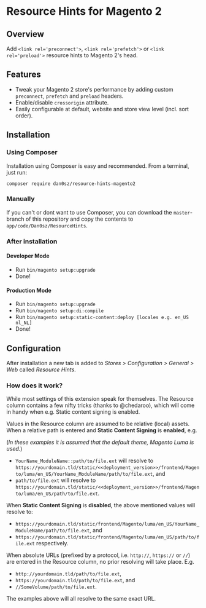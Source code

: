 # Resource Hints for Magento 2

## Overview

Add `<link rel='preconnect'>`, `<link rel='prefetch'>` or `<link rel='preload'>` resource hints to Magento 2's head.

## Features

- Tweak your Magento 2 store's performance by adding custom `preconnect`, `prefetch` and `preload` headers.
- Enable/disable `crossorigin` attribute.
- Easily configurable at default, website and store view level (incl. sort order).

## Installation

### Using Composer

Installation using Composer is easy and recommended. From a terminal, just run:

`composer require dan0sz/resource-hints-magento2`

### Manually

If you can't or dont want to use Composer, you can download the `master`-branch of this repository and copy the contents to `app/code/Dan0sz/ResourceHints`.

### After installation

#### Developer Mode

- Run `bin/magento setup:upgrade`
- Done!

#### Production Mode

- Run `bin/magento setup:upgrade`
- Run `bin/magento setup:di:compile`
- Run `bin/magento setup:static-content:deploy [locales e.g. en_US nl_NL]`
- Done!

## Configuration

After installation a new tab is added to *Stores > Configuration > General > Web* called *Resource Hints*.

### How does it work?

While most settings of this extension speak for themselves. The Resource column contains a few nifty tricks (thanks to @chedaroo), which will come in handy when e.g. Static content signing is enabled. 

Values in the Resource column are assumed to be relative (local) assets. When a relative path is entered and **Static Content Signing** is **enabled**, e.g. 

(*In these examples it is assumed that the default theme, Magento Luma is used.*)

- `YourName_ModuleName::path/to/file.ext` will resolve to `https://yourdomain.tld/static/<<deployment_version>>/frontend/Magento/luma/en_US/YourName_ModuleName/path/to/file.ext`, and
- `path/to/file.ext` will resolve to `https://yourdomain.tld/static/<<deployment_version>>/frontend/Magento/luma/en_US/path/to/file.ext`.

When **Static Content Signing** is **disabled**, the above mentioned values will resolve to:

- `https://yourdomain.tld/static/frontend/Magento/luma/en_US/YourName_ModuleName/path/to/file.ext`, and
- `https://yourdomain.tld/static/frontend/Magento/luma/en_US/path/to/file.ext` respectively.

When absolute URLs (prefixed by a protocol, i.e. `http://`, `https://` or `//`) are entered in the Resource column, no prior resolving will take place. E.g.

- `http://yourdomain.tld/path/to/file.ext`,
- `https://yourdomain.tld/path/to/file.ext`, and
- `//SomeVolume/path/to/file.ext`.

The examples above will all resolve to the same exact URL.
